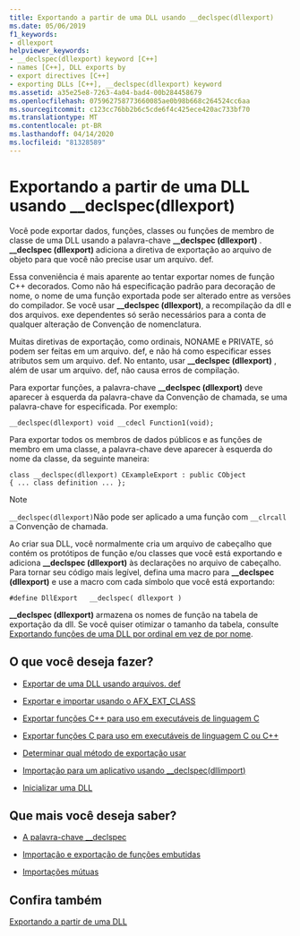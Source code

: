```yaml
---
title: Exportando a partir de uma DLL usando __declspec(dllexport)
ms.date: 05/06/2019
f1_keywords:
- dllexport
helpviewer_keywords:
- __declspec(dllexport) keyword [C++]
- names [C++], DLL exports by
- export directives [C++]
- exporting DLLs [C++], __declspec(dllexport) keyword
ms.assetid: a35e25e8-7263-4a04-bad4-00b284458679
ms.openlocfilehash: 075962758773660085ae0b98b668c264524cc6aa
ms.sourcegitcommit: c123cc76bb2b6c5cde6f4c425ece420ac733bf70
ms.translationtype: MT
ms.contentlocale: pt-BR
ms.lasthandoff: 04/14/2020
ms.locfileid: "81328589"
---
```

# <a name="exporting-from-a-dll-using-__declspecdllexport"></a>Exportando a partir de uma DLL usando __declspec(dllexport)

Você pode exportar dados, funções, classes ou funções de membro de classe de uma DLL usando a palavra-chave **__declspec (dllexport)** . **__declspec (dllexport)** adiciona a diretiva de exportação ao arquivo de objeto para que você não precise usar um arquivo. def.

Essa conveniência é mais aparente ao tentar exportar nomes de função C++ decorados. Como não há especificação padrão para decoração de nome, o nome de uma função exportada pode ser alterado entre as versões do compilador. Se você usar **__declspec (dllexport)**, a recompilação da dll e dos arquivos. exe dependentes só serão necessários para a conta de qualquer alteração de Convenção de nomenclatura.

Muitas diretivas de exportação, como ordinais, NONAME e PRIVATE, só podem ser feitas em um arquivo. def, e não há como especificar esses atributos sem um arquivo. def. No entanto, usar **__declspec (dllexport)** , além de usar um arquivo. def, não causa erros de compilação.

Para exportar funções, a palavra-chave **__declspec (dllexport)** deve aparecer à esquerda da palavra-chave da Convenção de chamada, se uma palavra-chave for especificada. Por exemplo: 

```
__declspec(dllexport) void __cdecl Function1(void);
```

Para exportar todos os membros de dados públicos e as funções de membro em uma classe, a palavra-chave deve aparecer à esquerda do nome da classe, da seguinte maneira:

```
class __declspec(dllexport) CExampleExport : public CObject
{ ... class definition ... };
```

> [!NOTE]
> `__declspec(dllexport)`Não pode ser aplicado a uma função com `__clrcall` a Convenção de chamada.

Ao criar sua DLL, você normalmente cria um arquivo de cabeçalho que contém os protótipos de função e/ou classes que você está exportando e adiciona **__declspec (dllexport)** às declarações no arquivo de cabeçalho. Para tornar seu código mais legível, defina uma macro para **__declspec (dllexport)** e use a macro com cada símbolo que você está exportando:

```
#define DllExport   __declspec( dllexport )
```

**__declspec (dllexport)** armazena os nomes de função na tabela de exportação da dll. Se você quiser otimizar o tamanho da tabela, consulte [Exportando funções de uma DLL por ordinal em vez de por nome](exporting-functions-from-a-dll-by-ordinal-rather-than-by-name.md).

## <a name="what-do-you-want-to-do"></a>O que você deseja fazer?

- [Exportar de uma DLL usando arquivos. def](exporting-from-a-dll-using-def-files.md)

- [Exportar e importar usando o AFX_EXT_CLASS](exporting-and-importing-using-afx-ext-class.md)

- [Exportar funções C++ para uso em executáveis de linguagem C](exporting-cpp-functions-for-use-in-c-language-executables.md)

- [Exportar funções C para uso em executáveis de linguagem C ou C++](exporting-c-functions-for-use-in-c-or-cpp-language-executables.md)

- [Determinar qual método de exportação usar](determining-which-exporting-method-to-use.md)

- [Importação para um aplicativo usando __declspec(dllimport)](importing-into-an-application-using-declspec-dllimport.md)

- [Inicializar uma DLL](run-time-library-behavior.md#initializing-a-dll)

## <a name="what-do-you-want-to-know-more-about"></a>Que mais você deseja saber?

- [A palavra-chave __declspec](../cpp/declspec.md)

- [Importação e exportação de funções embutidas](importing-and-exporting-inline-functions.md)

- [Importações mútuas](mutual-imports.md)

## <a name="see-also"></a>Confira também

[Exportando a partir de uma DLL](exporting-from-a-dll.md)
